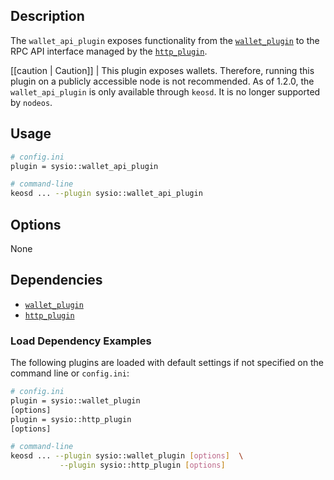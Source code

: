 ## Description

The `wallet_api_plugin` exposes functionality from the [`wallet_plugin`](../wallet_plugin/index.md) to the RPC API interface managed by the [`http_plugin`](../../../01_nodeos/03_plugins/http_plugin/index.md).

[[caution | Caution]]
| This plugin exposes wallets. Therefore, running this plugin on a publicly accessible node is not recommended. As of 1.2.0, the `wallet_api_plugin` is only available through `keosd`. It is no longer supported by `nodeos`.

## Usage

```sh
# config.ini
plugin = sysio::wallet_api_plugin

# command-line
keosd ... --plugin sysio::wallet_api_plugin
```

## Options

None

## Dependencies

* [`wallet_plugin`](../wallet_plugin/index.md)
* [`http_plugin`](../../../01_nodeos/03_plugins/http_plugin/index.md)

### Load Dependency Examples

The following plugins are loaded with default settings if not specified on the command line or `config.ini`:

```sh
# config.ini
plugin = sysio::wallet_plugin
[options]
plugin = sysio::http_plugin
[options]

# command-line
keosd ... --plugin sysio::wallet_plugin [options]  \
           --plugin sysio::http_plugin [options]
```
